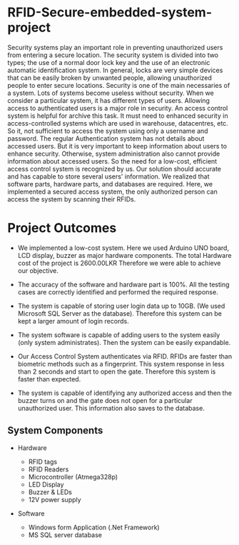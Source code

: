 # RFID-Secure-embedded-system-project

Security systems play an important role in preventing unauthorized users from entering a secure 
location. The security system is divided into two types; the use of a normal door lock key and 
the use of an electronic automatic identification system. In general, locks are very simple devices 
that can be easily broken by unwanted people, allowing unauthorized people to enter secure 
locations.
Security is one of the main necessaries of a system. Lots of systems become useless without 
security. When we consider a particular system, it has different types of users. Allowing access 
to authenticated users is a major role in security. An access control system is helpful for archive 
this task.
It must need to enhanced security in access-controlled systems which are used in warehouse, 
datacentres, etc. So it, not sufficient to access the system using only a username and password.
The regular Authentication system has not details about accessed users. But it is very important 
to keep information about users to enhance security. Otherwise, system administration also 
cannot provide information about accessed users.
So the need for a low-cost, efficient access control system is recognized by us. Our solution 
should accurate and has capable to store several users' information. We realized that software 
parts, hardware parts, and databases are required.
Here, we implemented a secured access system, the only authorized person can access the 
system by scanning their RFIDs.

# Project Outcomes
* We implemented a low-cost system. Here we used Arduino UNO board, LCD display, 
buzzer as major hardware components. The total Hardware cost of the project is 
2600.00LKR Therefore we were able to achieve our objective. 
 
* The accuracy of the software and hardware part is 100%. All the testing cases are 
correctly identified and performed the required response. 
 
* The system is capable of storing user login data up to 10GB. (We used Microsoft SQL 
Server as the database). Therefore this system can be kept a larger amount of login 
records. 
 
* The system software is capable of adding users to the system easily (only system 
administrates). Then the system can be easily expandable. 
 
* Our Access Control System authenticates via RFID. RFIDs are faster than biometric 
methods such as a fingerprint. This system response in less than 2 seconds and start to 
open the gate. Therefore this system is faster than expected. 
 
* The system is capable of identifying any authorized access and then the buzzer turns on 
and the gate does not open for a particular unauthorized user. This information also 
saves to the database.


## System Components
* Hardware
  * RFID tags
  * RFID Readers
  * Microcontroller (Atmega328p)
  * LED Display
  * Buzzer & LEDs
  * 12V power supply

* Software 
  * Windows form Application (.Net Framework)
  * MS SQL server database
